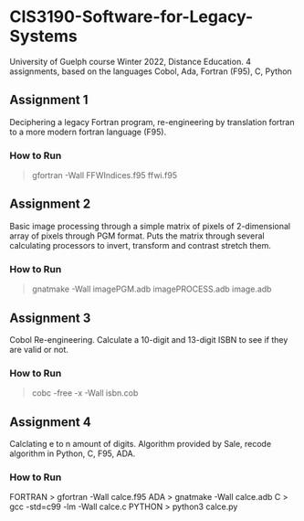 # CIS3190-Software-for-Legacy-Systems
University of Guelph course Winter 2022, Distance Education. 4 assignments, based on the languages Cobol, Ada, Fortran (F95), C, Python

## Assignment 1
Deciphering a legacy Fortran program, re-engineering by translation fortran to a more modern fortran language (F95).
### How to Run ###
> gfortran -Wall FFWIndices.f95 ffwi.f95

## Assignment 2
Basic image processing through a simple matrix of pixels of 2-dimensional array of pixels through PGM format.
Puts the matrix through several calculating processors to invert, transform and contrast stretch them.
### How to Run ###
> gnatmake -Wall imagePGM.adb imagePROCESS.adb image.adb

## Assignment 3
Cobol Re-engineering. Calculate a 10-digit and 13-digit ISBN to see if they are valid or not.
### How to Run ###
> cobc -free -x -Wall isbn.cob

## Assignment 4
Calclating e to n amount of digits. Algorithm provided by Sale, recode algorithm in Python, C, F95, ADA.
### How to Run ###
FORTRAN   > gfortran -Wall calce.f95
ADA       > gnatmake -Wall calce.adb
C         > gcc -std=c99 -lm -Wall calce.c
PYTHON    > python3 calce.py
